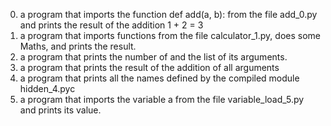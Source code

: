 0. a program that imports the function def add(a, b): from the file add_0.py and prints the result of the addition 1 + 2 = 3
1. a program that imports functions from the file calculator_1.py, does some Maths, and prints the result.
2. a program that prints the number of and the list of its arguments.
3. a program that prints the result of the addition of all arguments
4. a program that prints all the names defined by the compiled module hidden_4.pyc
5.  a program that imports the variable a from the file variable_load_5.py and prints its value.
